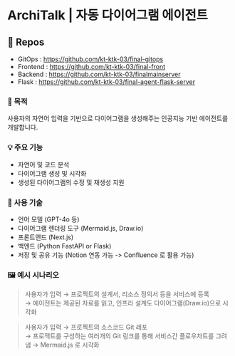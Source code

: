 # ArchiTalk | 자동 다이어그램 에이전트

## 🏀 Repos
* GitOps : https://github.com/kt-ktk-03/final-gitops
* Frontend : https://github.com/kt-ktk-03/final-front
* Backend : https://github.com/kt-ktk-03/finalmainserver
* Flask : https://github.com/kt-ktk-03/final-agent-flask-server

### 🧠 목적
사용자의 자연어 입력을 기반으로 다이어그램을 생성해주는 인공지능 기반 에이전트를 개발합니다.
### 💡 주요 기능
- 자연어 및 코드 분석
- 다이어그램 생성 및 시각화
- 생성된 다이어그램의 수정 및 재생성 지원 

### 🧰 사용 기술
- 언어 모델 (GPT-4o 등)
- 다이어그램 렌더링 도구 (Mermaid.js, Draw.io)
- 프론트엔드 (Next.js)
- 백엔드 (Python FastAPI or Flask)
- 저장 및 공유 기능 (Notion 연동 가능 -> Confluence 로 활용 가능)
### 🖼️ 예시 시나리오
> 사용자가 입력 → 프로젝트의 설계서, 리소스 정의서 등을 서비스에 등록 <br>
> → 에이전트는 제공된 자료를 읽고, 인프라 설계도 다이어그램(Draw.io)으로 시각화

> 사용자가 입력 → 프로젝트의 소스코드 Git 레포 <br>
> → 프로젝트를 구성하는 여러개의 Git 링크를 통해 서비스간 플로우차트를 그려냄
> → Mermaid.js 로 시각화
